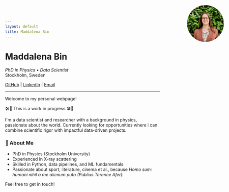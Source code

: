 ```yaml
---
layout: default
title: Maddalena Bin
---
```



# Maddalena Bin
<div style="position: absolute; top: 20px; right: 20px;">
  <img src="/images/profile.jpeg" alt="Profile photo" style="width: 120px; border-radius: 50%;" />
</div>

_PhD in Physics • Data Scientist_  
Stockholm, Sweden

[GitHub](https://github.com/maddalenabin) | [LinkedIn](https://linkedin.com/in/maddalena-bin) | [Email](mailto:maddalenabin@gmail.com)
<!-- This is a comment -->

---

Welcome to my personal webpage!

🛠️🚧 This is a work in progress 🛠️🚧

I'm a data scientist and researcher with a background in physics, passionate about the world.
Currently looking for opportunities where I can combine scientific rigor with impactful data-driven projects.

### 🔬 About Me

- PhD in Physics (Stockholm University)
- Experienced in X-ray scattering 
- Skilled in Python, data pipelines, and ML fundamentals
- Passionate about sport, literature, cinema et al., because _Homo sum: humani nihil a me alienum puto (Publius Terence Afer)._

Feel free to get in touch!
